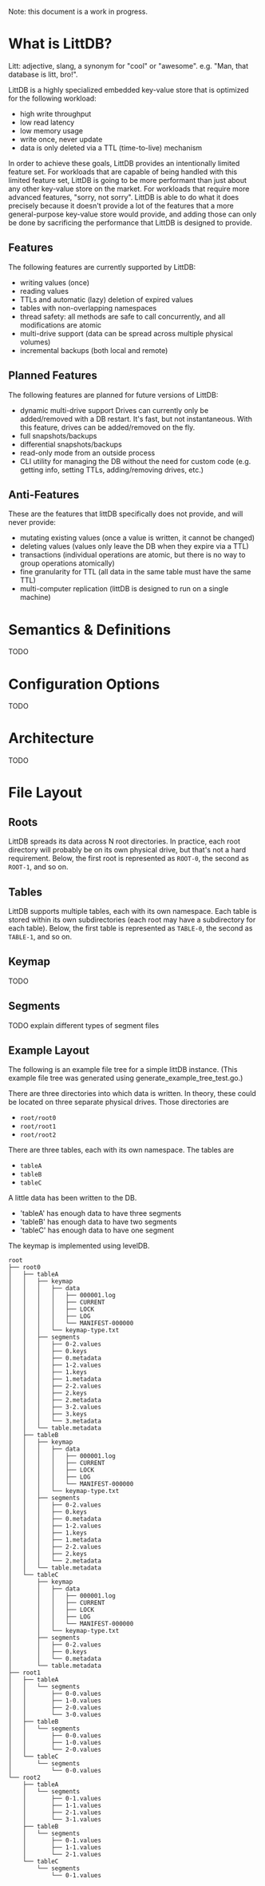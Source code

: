 Note: this document is a work in progress.

# What is LittDB?

Litt: adjective, slang, a synonym for "cool" or "awesome". e.g. "Man, that database is litt, bro!".

LittDB is a highly specialized embedded key-value store that is optimized for the following workload:

- high write throughput
- low read latency
- low memory usage
- write once, never update
- data is only deleted via a TTL (time-to-live) mechanism

In order to achieve these goals, LittDB provides an intentionally limited feature set. For workloads
that are capable of being handled with this limited feature set, LittDB is going to be more performant
than just about any other key-value store on the market. For workloads that require more advanced
features, "sorry, not sorry". LittDB is able to do what it does precisely because it doesn't provide
a lot of the features that a more general-purpose key-value store would provide, and adding those
can only be done by sacrificing the performance that LittDB is designed to provide.

## Features

The following features are currently supported by LittDB:

- writing values (once)
- reading values
- TTLs and automatic (lazy) deletion of expired values
- tables with non-overlapping namespaces
- thread safety: all methods are safe to call concurrently, and all modifications are atomic
- multi-drive support (data can be spread across multiple physical volumes)
- incremental backups (both local and remote)

## Planned Features

The following features are planned for future versions of LittDB:

- dynamic multi-drive support Drives can currently only be added/removed with a DB restart.
  It's fast, but not instantaneous. With this feature, drives can be added/removed on the fly.
- full snapshots/backups
- differential snapshots/backups
- read-only mode from an outside process
- CLI utility for managing the DB without the need for custom code
  (e.g. getting info, setting TTLs, adding/removing drives, etc.)

## Anti-Features

These are the features that littDB specifically does not provide, and will never provide:

- mutating existing values (once a value is written, it cannot be changed)
- deleting values (values only leave the DB when they expire via a TTL)
- transactions (individual operations are atomic, but there is no way to group operations atomically)
- fine granularity for TTL (all data in the same table must have the same TTL)
- multi-computer replication (littDB is designed to run on a single machine)

# Semantics & Definitions

TODO

# Configuration Options

TODO

# Architecture

TODO

# File Layout

## Roots

LittDB spreads its data across N root directories. In practice, each root directory will probably be on its
own physical drive, but that's not a hard requirement. Below, the first root is represented as `ROOT-0`, the
second as `ROOT-1`, and so on.

## Tables

LittDB supports multiple tables, each with its own namespace. Each table is stored within its own subdirectories
(each root may have a subdirectory for each table). Below, the first table is represented as `TABLE-0`, the second
as `TABLE-1`, and so on.

## Keymap

TODO

## Segments

TODO explain different types of segment files

## Example Layout

The following is an example file tree for a simple littDB instance.
(This example file tree was generated using generate_example_tree_test.go.)

There are three directories into which data is written. In theory, these could be located on three separate
physical drives. Those directories are

- `root/root0`
- `root/root1`
- `root/root2`

There are three tables, each with its own namespace. The tables are

- `tableA`
- `tableB`
- `tableC`

A little data has been written to the DB.

- 'tableA' has enough data to have three segments
- 'tableB' has enough data to have two segments
- 'tableC' has enough data to have one segment

The keymap is implemented using levelDB.

```
root
├── root0
│   ├── tableA
│   │   ├── keymap
│   │   │   ├── data
│   │   │   │   ├── 000001.log
│   │   │   │   ├── CURRENT
│   │   │   │   ├── LOCK
│   │   │   │   ├── LOG
│   │   │   │   └── MANIFEST-000000
│   │   │   └── keymap-type.txt
│   │   ├── segments
│   │   │   ├── 0-2.values
│   │   │   ├── 0.keys
│   │   │   ├── 0.metadata
│   │   │   ├── 1-2.values
│   │   │   ├── 1.keys
│   │   │   ├── 1.metadata
│   │   │   ├── 2-2.values
│   │   │   ├── 2.keys
│   │   │   ├── 2.metadata
│   │   │   ├── 3-2.values
│   │   │   ├── 3.keys
│   │   │   └── 3.metadata
│   │   └── table.metadata
│   ├── tableB
│   │   ├── keymap
│   │   │   ├── data
│   │   │   │   ├── 000001.log
│   │   │   │   ├── CURRENT
│   │   │   │   ├── LOCK
│   │   │   │   ├── LOG
│   │   │   │   └── MANIFEST-000000
│   │   │   └── keymap-type.txt
│   │   ├── segments
│   │   │   ├── 0-2.values
│   │   │   ├── 0.keys
│   │   │   ├── 0.metadata
│   │   │   ├── 1-2.values
│   │   │   ├── 1.keys
│   │   │   ├── 1.metadata
│   │   │   ├── 2-2.values
│   │   │   ├── 2.keys
│   │   │   └── 2.metadata
│   │   └── table.metadata
│   └── tableC
│       ├── keymap
│       │   ├── data
│       │   │   ├── 000001.log
│       │   │   ├── CURRENT
│       │   │   ├── LOCK
│       │   │   ├── LOG
│       │   │   └── MANIFEST-000000
│       │   └── keymap-type.txt
│       ├── segments
│       │   ├── 0-2.values
│       │   ├── 0.keys
│       │   └── 0.metadata
│       └── table.metadata
├── root1
│   ├── tableA
│   │   └── segments
│   │       ├── 0-0.values
│   │       ├── 1-0.values
│   │       ├── 2-0.values
│   │       └── 3-0.values
│   ├── tableB
│   │   └── segments
│   │       ├── 0-0.values
│   │       ├── 1-0.values
│   │       └── 2-0.values
│   └── tableC
│       └── segments
│           └── 0-0.values
└── root2
    ├── tableA
    │   └── segments
    │       ├── 0-1.values
    │       ├── 1-1.values
    │       ├── 2-1.values
    │       └── 3-1.values
    ├── tableB
    │   └── segments
    │       ├── 0-1.values
    │       ├── 1-1.values
    │       └── 2-1.values
    └── tableC
        └── segments
            └── 0-1.values
```
